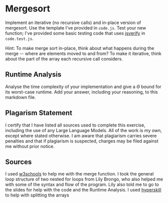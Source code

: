 # Mergesort

Implement an iterative (no recursive calls) and in-place version of mergesort.
Use the template I've provided in `code.js`. Test your new function; I've
provided some basic testing code that uses
[jsverify](https://jsverify.github.io/) in `code.test.js`.

Hint: To make merge sort in-place, think about what happens during the merge --
where are elements moved to and from? To make it iterative, think about the
part of the array each recursive call considers.

## Runtime Analysis

Analyse the time complexity of your implementation and give a $\Theta$ bound for
its worst-case runtime. Add your answer, including your reasoning, to this
markdown file.



## Plagarism Statement

I certify that I have listed all sources used to complete this exercise, including the use of any Large Language Models. All of the work is my own, except where stated otherwise. I am aware that plagiarism carries severe penalties and that if plagiarism is suspected, charges may be filed against me without prior notice.

## Sources

I used [w3schools](https://www.w3schools.com/dsa/dsa_algo_mergesort.php) to help me with the merge function. I took the general loop structure of two nested for loops from Lily Brongo, who also helped me with some of the syntax and flow of the program. Lily also told me to go to the slides for help with the code and the Runtime Analysis. I used [hyperskill](https://hyperskill.org/blog/post/javascript-array-slicing-techniques#:~:text=In%20JavaScript%2C%20you%20can%20do,and%20the%20end%20is%20exclusive.) to help with splitting the arrays
